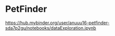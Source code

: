 # PetFinder

https://hub.mybinder.org/user/anuuu16-petfinder-sda7p2gu/notebooks/dataExploration.ipynb
